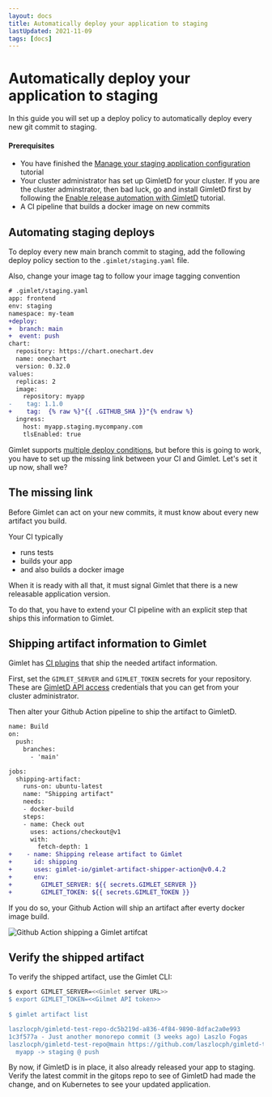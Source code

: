 ```yaml
---
layout: docs
title: Automatically deploy your application to staging
lastUpdated: 2021-11-09
tags: [docs]
---
```


# Automatically deploy your application to staging

In this guide you will set up a deploy policy to automatically deploy every new git commit to staging.

#### Prerequisites

- You have finished the [Manage your staging application configuration](/docs/manage-your-staging-application-configuration) tutorial
- Your cluster administrator has set up GimletD for your cluster. If you are the cluster adminstrator, then bad luck, go and install GimletD first by following the [Enable release automation with GimletD](/docs/install-gimletd-and-enable-release-automation) tutorial.
- A CI pipeline that builds a docker image on new commits

## Automating staging deploys

To deploy every new main branch commit to staging, add the following deploy policy section to the `.gimlet/staging.yaml` file.

Also, change your image tag to follow your image tagging convention

```diff
# .gimlet/staging.yaml
app: frontend
env: staging
namespace: my-team
+deploy:
+  branch: main
+  event: push
chart:
  repository: https://chart.onechart.dev
  name: onechart
  version: 0.32.0
values:
  replicas: 2
  image:
    repository: myapp
-    tag: 1.1.0
+    tag:  {% raw %}"{{ .GITHUB_SHA }}"{% endraw %}
  ingress:
    host: myapp.staging.mycompany.com
    tlsEnabled: true
```

Gimlet supports [multiple deploy conditions](/docs/configuring-policy-based-deploys#supported-git-refs), but before this is going to work, you have to set up the missing link between your CI and Gimlet. Let's set it up now, shall we?

## The missing link

Before Gimlet can act on your new commits, it must know about every new artifact you build.

Your CI typically

- runs tests
- builds your app
- and also builds a docker image

When it is ready with all that, it must signal Gimlet that there is a new releasable application version.

To do that, you have to extend your CI pipeline with an explicit step that ships this information to Gimlet.

## Shipping artifact information to Gimlet

Gimlet has [CI plugins](/docs/tbdtoreference) that ship the needed artifact information.

First, set the `GIMLET_SERVER` and `GIMLET_TOKEN` secrets for your repository. These are [GimletD API access](/docs/tbdtoreference) credentials that you can get from your cluster administrator.

Then alter your Github Action pipeline to ship the artifact to GimletD.

```diff
name: Build
on:
  push:
    branches:
      - 'main'

jobs:
  shipping-artifact:
    runs-on: ubuntu-latest
    name: "Shipping artifact"
    needs:
    - docker-build
    steps:
    - name: Check out
      uses: actions/checkout@v1
      with:
        fetch-depth: 1
+    - name: Shipping release artifact to Gimlet
+      id: shipping
+      uses: gimlet-io/gimlet-artifact-shipper-action@v0.4.2
+      env:
+        GIMLET_SERVER: ${{ secrets.GIMLET_SERVER }}
+        GIMLET_TOKEN: ${{ secrets.GIMLET_TOKEN }}
```

If you do so, your Github Action will ship an artifact after everty docker image build.

![Github Action shipping a Gimlet artifcat](/actions-shipping.png)

## Verify the shipped artifact

To verify the shipped artifact, use the Gimlet CLI:

```bash
$ export GIMLET_SERVER=<<Gimlet server URL>>
$ export GIMLET_TOKEN=<<Gilmet API token>>
                      
$ gimlet artifact list

laszlocph/gimletd-test-repo-dc5b219d-a836-4f84-9890-8dfac2a0e993
1c3f577a - Just another monorepo commit (3 weeks ago) Laszlo Fogas
laszlocph/gimletd-test-repo@main https://github.com/laszlocph/gimletd-test-repo/commit/1c3f577a3b81963d3d9750da79d9ad8536890d9f
  myapp -> staging @ push
```

By now, if GimletD is in place, it also already released your app to staging. Verify the latest commit in the gitops repo to see of GimletD had made the change, and on Kubernetes to see your updated application.
